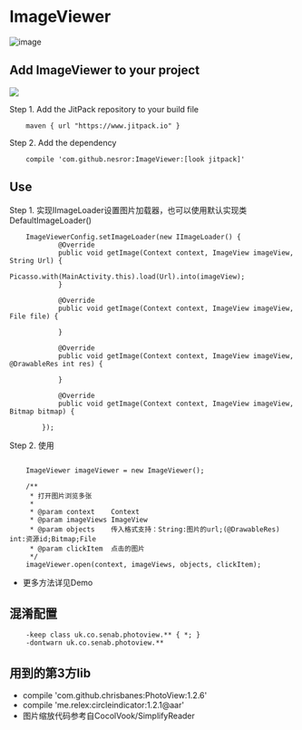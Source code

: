 # ImageViewer
![image](img/img1.gif)

Add ImageViewer to your project
----------------------------
[![](https://jitpack.io/v/nesror/ImageViewer.svg)](https://jitpack.io/#nesror/ImageViewer)

Step 1. Add the JitPack repository to your build file
```
	maven { url "https://www.jitpack.io" }
```

Step 2. Add the dependency
```
	compile 'com.github.nesror:ImageViewer:[look jitpack]'
```

Use
----------------------------
Step 1. 实现IImageLoader设置图片加载器，也可以使用默认实现类DefaultImageLoader()
```{java}
    ImageViewerConfig.setImageLoader(new IImageLoader() {
            @Override
            public void getImage(Context context, ImageView imageView, String Url) {
                Picasso.with(MainActivity.this).load(Url).into(imageView);
            }

            @Override
            public void getImage(Context context, ImageView imageView, File file) {

            }

            @Override
            public void getImage(Context context, ImageView imageView, @DrawableRes int res) {

            }

            @Override
            public void getImage(Context context, ImageView imageView, Bitmap bitmap) {

        });
```
Step 2. 使用
```{java}

    ImageViewer imageViewer = new ImageViewer();

    /**
     * 打开图片浏览多张
     *
     * @param context    Context
     * @param imageViews ImageView
     * @param objects    传入格式支持：String:图片的url;(@DrawableRes) int:资源id;Bitmap;File
     * @param clickItem  点击的图片
     */
    imageViewer.open(context, imageViews, objects, clickItem);
```
* 更多方法详见Demo

混淆配置
----------------------------
```
	-keep class uk.co.senab.photoview.** { *; }
	-dontwarn uk.co.senab.photoview.**
```

用到的第3方lib
----------------------------
* compile 'com.github.chrisbanes:PhotoView:1.2.6'
* compile 'me.relex:circleindicator:1.2.1@aar'
* 图片缩放代码参考自CocolVook/SimplifyReader
